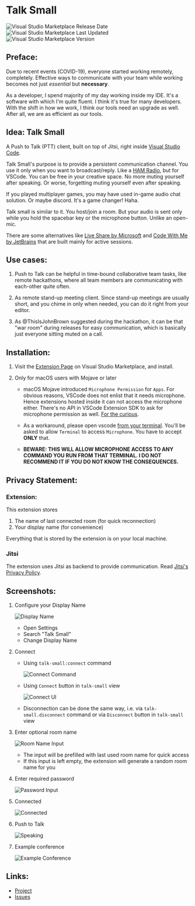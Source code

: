 # Talk Small

![Visual Studio Marketplace Release Date](https://img.shields.io/visual-studio-marketplace/release-date/dhruvin-dev.talk-small)
![Visual Studio Marketplace Last Updated](https://img.shields.io/visual-studio-marketplace/last-updated/dhruvin-dev.talk-small)
![Visual Studio Marketplace Version](https://img.shields.io/visual-studio-marketplace/v/dhruvin-dev.talk-small)

## Preface:

Due to recent events (COVID-19), everyone started working remotely, completely.
Effective ways to communicate with your team while working becomes not just
*essential* but **necessary**.

As a developer, I spend majority of my day working inside my IDE. It's a
software with which I'm quite fluent. I think it's true for many developers.
With the shift in how we work, I think our tools need an upgrade as well.
After all, we are as efficient as our tools.

## Idea: Talk Small

A Push to Talk (PTT) client, built on top of Jitsi, right inside
[Visual Studio Code](https://marketplace.visualstudio.com/items?itemName=dhruvin-dev.talk-small).

Talk Small's purpose is to provide a persistent communication channel.
You use it only when you want to broadcast/reply.
Like a [HAM Radio](https://en.wikipedia.org/wiki/Amateur_radio), but for VSCode. 
You can be free in your creative space. No more muting yourself after speaking.
Or worse, forgetting muting yourself even after speaking.

If you played multiplayer games, you may have used in-game audio chat solution.
Or maybe discord. It's a game changer! Haha.

Talk small is similar to it. You host/join a room. But your audio is sent only
while you hold the spacebar key or the microphone button. Unlike an open-mic.

There are some alternatives like
[Live Share by Microsoft](https://docs.microsoft.com/en-us/visualstudio/liveshare/)
and [Code With Me by JetBrains](https://blog.jetbrains.com/blog/2020/09/28/code-with-me-eap/)
that are built mainly for active sessions.

## Use cases:

1. Push to Talk can be helpful in time-bound collaborative team tasks, like
remote hackathons, where all team members are communicating with each-other
quite often.

1. As remote stand-up meeting client. Since stand-up meetings are usually short,
and you chime in only when needed, you can do it right from your editor.

1. As @ThisIsJohnBrown suggested during the hackathon, it can be that "war room"
during releases for easy communication, which is basically just everyone sitting
muted on a call.

## Installation:

1. Visit the
[Extension Page](https://marketplace.visualstudio.com/items?itemName=dhruvin-dev.talk-small)
on Visual Studio Marketplace, and install.

1. Only for macOS users with Mojave or later
    - macOS Mojave introduced `Microphone Permission` for `Apps`. For obvious reasons,
    VSCode does not enlist that it needs microphone. Hence extensions hosted inside
    it can not access the microphone either. There's no API in VSCode Extension SDK
    to ask for microphone permission as well.
    [For the curious](https://github.com/microsoft/vscode/issues/95062).
    
    - As a workaround, please open vscode
    [from your terminal](https://code.visualstudio.com/docs/setup/mac#_launching-from-the-command-line).
    You'll be asked to allow `Terminal` to access `Microphone`. You have to accept 
    **ONLY** that.
    
    - **BEWARE: THIS WILL ALLOW MICROPHONE ACCESS TO ANY COMMAND YOU RUN FROM THAT
    TERMINAL. I DO NOT RECOMMEND IT IF YOU DO NOT KNOW THE CONSEQUENCES.**
    
## Privacy Statement:

### Extension:

This extension stores
1. The name of last connected room (for quick reconnection)
1. Your display name (for convenience)

Everything that is stored by the extension is on your local machine.

### Jitsi

The extension uses Jitsi as backend to provide communication. Read
[Jitsi's Privacy Policy](https://jitsi.org/meet-jit-si-privacy/).

## Screenshots:

1. Configure your Display Name

    ![Display Name](screenshots/displayName.png)
    
    - Open Settings
    - Search "Talk Small"
    - Change Display Name

1. Connect
    * Using `talk-small:connect` command

        ![Connect Command](screenshots/command.png)
    
    * Using `Connect` button in `talk-small` view 

        ![Connect UI](screenshots/talk-small.png)

    * Disconnection can be done the same way, i.e. via `talk-small.disconnect`
    command or via `Disconnect` button in `talk-small` view

1. Enter optional room name

    ![Room Name Input](screenshots/roomName.png)
    
    - The input will be prefilled with last used room name for quick access
    - If this input is left empty, the extension will generate a random room name for you

1. Enter required password

    ![Password Input](screenshots/password.png)

1. Connected

    ![Connected](screenshots/mute.png)

1. Push to Talk

    ![Speaking](screenshots/unmute.png)

1. Example conference

    ![Example Conference](screenshots/example.png)

## Links:

- [Project](https://github.com/dhruvin2910/talk-small)
- [Issues](https://github.com/dhruvin2910/talk-small/issues)
